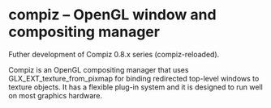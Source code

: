 # compiz – OpenGL window and compositing manager

Futher development of Compiz 0.8.x series (compiz-reloaded).

Compiz is an OpenGL compositing manager that uses
GLX_EXT_texture_from_pixmap for binding redirected top-level
windows to texture objects. It has a flexible plug-in system and it
is designed to run well on most graphics hardware.
